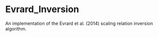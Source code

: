 # Evrard_Inversion
An implementation of the Evrard et al. (2014) scaling relation inversion algorithm.
